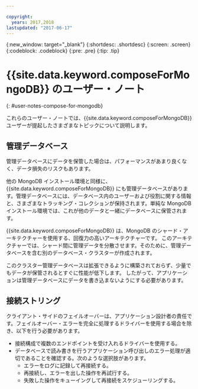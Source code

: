 ```yaml
---

copyright:
  years: 2017,2018
lastupdated: "2017-06-17"
---
```


{:new_window: target="_blank"}
{:shortdesc: .shortdesc}
{:screen: .screen}
{:codeblock: .codeblock}
{:pre: .pre}
{:tip: .tip}

# {{site.data.keyword.composeForMongoDB}} のユーザー・ノート
{: #user-notes-compose-for-mongodb}

これらのユーザー・ノートでは、{{site.data.keyword.composeForMongoDB}} ユーザーが提起したさまざまなトピックについて説明します。

## 管理データベース

管理データベースにデータを保管した場合は、パフォーマンスがあまり良くなく、データ損失のリスクもあります。

他の MongoDB インストール環境と同様に、{{site.data.keyword.composeForMongoDB}} にも管理データベースがあります。管理データベースには、データベース内のユーザーおよび役割に関する情報と、さまざまなトラッキング・コレクションが保持されます。単純な MongoDB インストール環境では、これが他のデータと一緒にデータベースに保管されます。 

{{site.data.keyword.composeForMongoDB}} は、MongoDB のシャード・アーキテクチャーを使用する、回復力の高いアーキテクチャーです。 このアーキテクチャーでは、シャード間に管理データを分散させます。そのために、管理データベースを含む別のデータベース・クラスターが作成されます。

このクラスター管理データベースは拡張できるように構築されておらず、少量でもデータが保管されるとすぐに性能が低下します。 したがって、アプリケーションは管理データベースにデータを書き込まないようにする必要があります。

## 接続ストリング

クライアント・サイドのフェイルオーバーは、アプリケーション設計者の責任です。フェイルオーバー・エラーを完全に処理するドライバーを使用する場合を除き、以下を行う必要があります。

* 接続構成で複数のエンドポイントを受け入れるドライバーを使用する。
* データベースで読み書きを行うアプリケーション呼び出しのエラー処理が適切であることを確認する。次のような選択肢があります。
  + エラーをログに記録して再接続する。
  + 再接続し、エラーを出した操作を再試行する。
  + 失敗した操作をキューイングして再接続をスケジューリングする。






